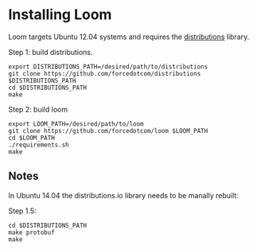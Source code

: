 # Installing Loom

Loom targets Ubuntu 12.04 systems and requires the
[distributions](https://github.com/forcedotcom/distributions) library.

Step 1: build distributions.

    export DISTRIBUTIONS_PATH=/desired/path/to/distributions
    git clone https://github.com/forcedotcom/distributions $DISTRIBUTIONS_PATH
    cd $DISTRIBUTIONS_PATH
    make

Step 2: build loom

    export LOOM_PATH=/desired/path/to/loom
    git clone https://github.com/forcedotcom/loom $LOOM_PATH
    cd $LOOM_PATH
    ./requirements.sh
    make

## Notes

In Ubuntu 14.04 the distributions.io library needs to be manally rebuilt:

Step 1.5:

    cd $DISTRIBUTIONS_PATH
    make protobuf
    make
